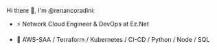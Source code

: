 Hi there 👋, I'm @renancoradini:
- ⚡ Network Cloud Engineer & DevOps at Ez.Net <p>
- 🔭 AWS-SAA / Terraform / Kubernetes / CI-CD / Python / Node / SQL
<!--

**renancoradini/renancoradini** is a ✨ _special_ ✨ repository because its `README.md` (this file) appears on your GitHub profile.

Here are some ideas to get you started:

- 🔭 I’m currently working on ...
- 🌱 I’m currently learning ...
- 👯 I’m looking to collaborate on ...
- 🤔 I’m looking for help with ...
- 💬 Ask me about ...
- 📫 How to reach me: ...
- 😄 Pronouns: ...
- ⚡ Fun fact: ...
-->




